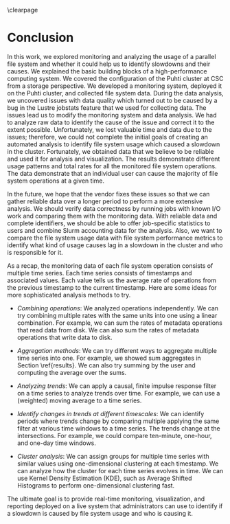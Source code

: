 \clearpage

# Conclusion
In this work, we explored monitoring and analyzing the usage of a parallel file system and whether it could help us to identify slowdowns and their causes.
We explained the basic building blocks of a high-performance computing system.
We covered the configuration of the Puhti cluster at CSC from a storage perspective.
We developed a monitoring system, deployed it on the Puhti cluster, and collected file system data.
During the data analysis, we uncovered issues with data quality which turned out to be caused by a bug in the Lustre jobstats feature that we used for collecting data.
The issues lead us to modify the monitoring system and data analysis.
We had to analyze raw data to identify the cause of the issue and correct it to the extent possible.
Unfortunately, we lost valuable time and data due to the issues; therefore, we could not complete the initial goals of creating an automated analysis to identify file system usage which caused a slowdown in the cluster.
Fortunately, we obtained data that we believe to be reliable and used it for analysis and visualization.
The results demonstrate different usage patterns and total rates for all the monitored file system operations.
The data demonstrate that an individual user can cause the majority of file system operations at a given time.

In the future, we hope that the vendor fixes these issues so that we can gather reliable data over a longer period to perform a more extensive analysis.
We should verify data correctness by running jobs with known I/O work and comparing them with the monitoring data.
With reliable data and complete identifiers, we should be able to offer job-specific statistics to users and combine Slurm accounting data for the analysis.
Also, we want to compare the file system usage data with file system performance metrics to identify what kind of usage causes lag in a slowdown in the cluster and who is responsible for it.

As a recap, the monitoring data of each file system operation consists of multiple time series.
Each time series consists of timestamps and associated values.
Each value tells us the average rate of operations from the previous timestamp to the current timestamp.
Here are some ideas for more sophisticated analysis methods to try.

- *Combining operations*:
  We analyzed operations independently.
  We can try combining multiple rates with the same units into one using a linear combination.
  For example, we can sum the rates of metadata operations that read data from disk.
  We can also sum the rates of metadata operations that write data to disk.

- *Aggregation methods*:
  We can try different ways to aggregate multiple time series into one.
  For example, we showed sum aggregates in Section \ref{results}.
  We can also try summing by the user and computing the average over the sums.

- *Analyzing trends*:
  We can apply a causal, finite impulse response filter on a time series to analyze trends over time.
  For example, we can use a (weighted) moving average to a time series.

- *Identify changes in trends at different timescales*:
  We can identify periods where trends change by comparing multiple applying the same filter at various time windows to a time series.
  The trends change at the intersections.
  For example, we could compare ten-minute, one-hour, and one-day time windows.

- *Cluster analysis*:
  We can assign groups for multiple time series with similar values using one-dimensional clustering at each timestamp.
  We can analyze how the cluster for each time series evolves in time.
  We can use Kernel Density Estimation (KDE), such as Average Shifted Histograms to perform one-dimensional clustering fast.

The ultimate goal is to provide real-time monitoring, visualization, and reporting deployed on a live system that administrators can use to identify if a slowdown is caused by file system usage and who is causing it.

